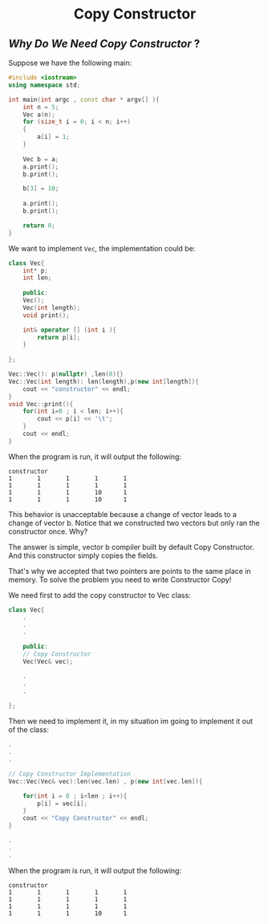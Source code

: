 #
<h1 align="center">Copy Constructor</h1>

## *Why Do We Need Copy Constructor* ?

Suppose we have the following main:
```cpp
#include <iostream>
using namespace std;

int main(int argc , const char * argv[] ){
    int n = 5;
    Vec a(n);
    for (size_t i = 0; i < n; i++)
    {
        a[i] = 1;
    }
    
    Vec b = a;
    a.print();
    b.print();

    b[3] = 10;
    
    a.print();
    b.print();

    return 0;
}
```
We want to implement `Vec`, the implementation could be:

```cpp
class Vec{
    int* p;
    int len;
    
    public:
    Vec();
    Vec(int length);
    void print();

    int& operator [] (int i ){
        return p[i];
    }
    
};

Vec::Vec(): p(nullptr) ,len(0){}
Vec::Vec(int length): len(length),p(new int[length]){
    cout << "constructor" << endl;
}
void Vec::print(){
    for(int i=0 ; i < len; i++){
        cout << p[i] << '\t';
    }
    cout << endl;
}
```
When the program is run, it will output the following:
```
constructor
1       1       1       1       1
1       1       1       1       1
1       1       1       10      1
1       1       1       10      1
```
This behavior is unacceptable because a change of vector leads to a change of vector b.
Notice that we constructed two vectors but only ran the constructor once. Why?

The answer is simple, vector b compiler built by default Copy Constructor. And this constructor simply copies the fields. 

That's why we accepted that two pointers are points to the same place in memory.
To solve the problem you need to write Constructor Copy!

We need first to add the copy constructor to Vec class:

```cpp
class Vec{
    .
    .
    .

    public:
    // Copy Constructor
    Vec(Vec& vec);

    .
    .
    .
    
};
```
Then we need to implement it, in my situation im going to implement it out of the class:


```cpp
.
.
.

// Copy Constructor Implementation
Vec::Vec(Vec& vec):len(vec.len) , p(new int[vec.len]){

    for(int i = 0 ; i<len ; i++){
        p[i] = vec[i];
    }
    cout << "Copy Constructor" << endl;
}

.
.
.

```

When the program is run, it will output the following:
```
constructor
1       1       1       1       1
1       1       1       1       1
1       1       1       1       1
1       1       1       10      1
```